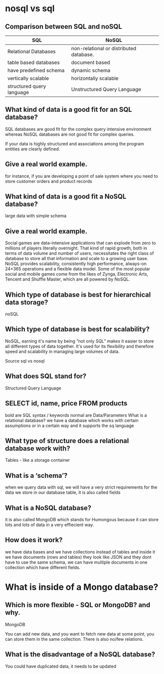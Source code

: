 # nosql vs sql

## Comparison between SQL and noSQL

 SQL                        |     NoSQL
 ---------------------------|------------------------------------------ 
  Relational Databases      |  non-relational or distributed database. 
 table based databases      | document based
 have predefined schema     | dynamic schema
 vertically scalable        | horizontally scalable
 structured query language  | Unstructured Query Language
 
## What kind of data is a good fit for an SQL database?

SQL databases are good fit for the complex query intensive environment whereas NoSQL databases are not good fit for complex queries.

If your data is highly structured and associations among the program entities are clearly defined.

## Give a real world example.

for instance, if you are developing a point of sale system where you need to store customer orders and product records

## What kind of data is a good fit a NoSQL database?

large data with simple schema

## Give a real world example.

Social games are data-intensive applications that can explode from zero to millions of players literally overnight. That kind of rapid growth, both in terms of data volume and number of users, necessitates the right class of database to store all that information and scale to a growing user base. NoSQL provides scalability, consistently high performance, always-on 24×365 operations and a flexible data model. Some of the most popular social and mobile games come from the likes of Zynga, Electronic Arts, Tencent and Shuffle Master, which are all powered by NoSQL.

## Which type of database is best for hierarchical data storage?

noSQL

## Which type of database is best for scalability?

NoSQL, earning it's name by being “not only SQL” makes it easier to store all different types of data together. It's used for its flexibility and therefore speed and scalability in managing large volumes of data.

Source
sql vs nosql
## What does SQL stand for?

Structured Query Language

## SELECT id, name, price FROM products

bold are SQL syntax / keywords
normal are Data/Parameters
What is a relational database?
we have a database which works with certain assumptions or in a certain way and it supports the sq language

## What type of structure does a relational database work with?

Tables - like a storage container

## What is a ‘schema’?

when we query data with sql, we will have a very strict requirements for the data we store in our database table, it is also called fields

## What is a NoSQL database?

it is also called MongoDB which stands for Humongous because it can store lots and lots of data in a very effiecient way.

## How does it work?

we have data bases and we have collections instead of tables and inside it we have documents (rows and tables) they look like JSON and they dont have to use the same schema, we can have multiple documents in one collection which have different fields.

# What is inside of a Mongo database?

## Which is more flexible - SQL or MongoDB? and why.
MongoDB

You can add new data, and you want to fetch new data at some point, you can store them in the same collection.
There is also no/few relations.
## What is the disadvantage of a NoSQL database?

You could have duplicated data, it needs to be updated
